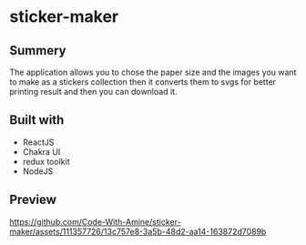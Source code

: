 # sticker-maker
<h2>Summery</h2>
The application allows you to chose the paper size and the images you want to make as a stickers collection then it converts them to svgs for better printing result and then you can download it.
<h2>Built with</h2>
<ul>
  <li>ReactJS</li>
  <li>Chakra UI</li>
  <li>redux toolkit</li>
  <li>NodeJS</li>
</ul>

<h2>Preview</h2>


https://github.com/Code-With-Amine/sticker-maker/assets/111357726/13c757e8-3a5b-48d2-aa14-163872d7089b

